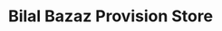 ---
title: "Bilal Bazaz Provision Store"
url: /srinagar/bilal-bazaz-provision-store/
shop: convenience
---